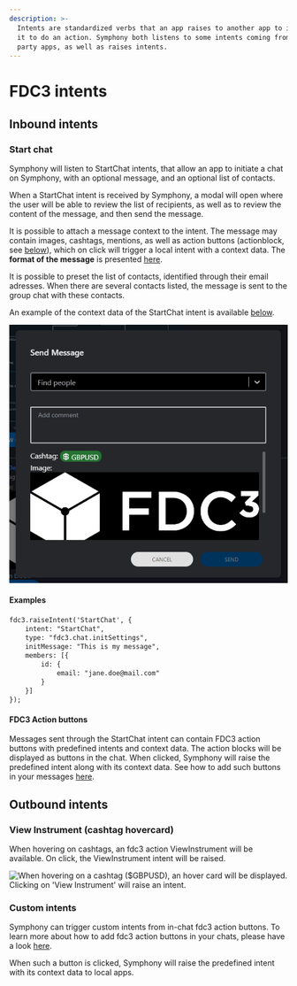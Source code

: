 ```yaml
---
description: >-
  Intents are standardized verbs that an app raises to another app to instruct
  it to do an action. Symphony both listens to some intents coming from third
  party apps, as well as raises intents.
---
```


# FDC3 intents

## Inbound intents

### Start chat

Symphony will listen to StartChat intents, that allow an app to initiate a chat on Symphony, with an optional message, and an optional list of contacts.&#x20;

When a StartChat intent is received by Symphony, a modal will open where the user will be able to review the list of recipients, as well as to review the content of the message, and then send the message.

It is possible to attach a message context to the intent. The message may contain images, cashtags, mentions, as well as action buttons (actionblock, see [below](./#action-block)), which on click will trigger a local intent with a context data. The **format of the message** is presented [here](https://app.gitbook.com/o/-MB5vuhMZDPnMHgoaIX-/s/-MB51RkjSmfA\_ejydg4M-3415978100/\~/changes/BeNT7JQ1eO6nLDxYh3su/embedded-modules/desktop-interoperability/fdc3-intents/message-format).

It is possible to preset the list of contacts, identified through their email adresses. When there are several contacts listed, the message is sent to the group chat with these contacts.

An example of the context data of the StartChat intent is available [below](./#context-data-examples).&#x20;

![When receiving a StartChat intent, Symphony will display a modal dialog with the message content.](<../../../.gitbook/assets/image (3).png>)

#### Examples

```
fdc3.raiseIntent('StartChat', {
    intent: "StartChat",
    type: "fdc3.chat.initSettings",
    initMessage: "This is my message",
    members: [{
        id: {
            email: "jane.doe@mail.com"
        }
    }]
});
```

#### FDC3 Action buttons

Messages sent through the StartChat intent can contain FDC3 action buttons with predefined intents and context data. The action blocks will be displayed as buttons in the chat. When clicked, Symphony will raise the predefined intent along with its context data. See how to add such buttons in your messages [here](https://app.gitbook.com/o/-MB5vuhMZDPnMHgoaIX-/s/-MB51RkjSmfA\_ejydg4M-3415978100/\~/changes/BeNT7JQ1eO6nLDxYh3su/embedded-modules/desktop-interoperability/fdc3-intents/message-format).

## **Outbound intents**

### **View Instrument (cashtag hovercard)**&#x20;

When hovering on cashtags, an fdc3 action ViewInstrument will be available. On click, the ViewInstrument intent will be raised.

![When hovering on a cashtag ($GBPUSD), an hover card will be displayed. Clicking on 'View Instrument' will raise an intent.](https://3306294353-files.gitbook.io/\~/files/v0/b/gitbook-x-prod.appspot.com/o/spaces%2FjdueX6WkTUFwlOWFEXjw%2Fuploads%2FeJ4XIKR1ODYCaQk8V4rq%2FScreenshot%202022-05-06%20170043.png?alt=media\&token=f2d680e1-88ce-405b-8dfc-f3836c184847)

### **Custom intents**

Symphony can trigger custom intents from in-chat fdc3 action buttons. To learn more about how to add fdc3 action buttons in your chats, please have a look [here](./#view-instrument-cashtag-hovercard).

When such a button is clicked, Symphony will raise the predefined intent with its context data to local apps.
